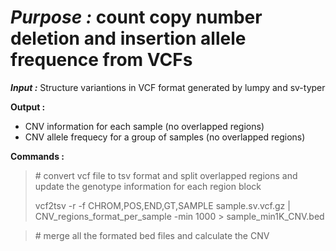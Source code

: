 # ***Purpose :*** count copy number deletion and insertion allele frequence from VCFs

***Input :*** Structure variantions in VCF format generated by lumpy and sv-typer



**Output :**

* CNV information for each sample (no overlapped regions)
* CNV allele frequecy for a group of samples (no overlapped regions)



**Commands :**

> \# convert vcf file to tsv format and split overlapped regions and update the genotype information for each region block
>
>  vcf2tsv -r -f CHROM,POS,END,GT,SAMPLE  sample.sv.vcf.gz | CNV_regions_format_per_sample -min 1000 > sample_min1K_CNV.bed

> \# merge all the formated bed files and calculate the CNV
















